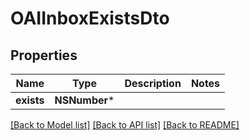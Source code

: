 # OAIInboxExistsDto

## Properties
Name | Type | Description | Notes
------------ | ------------- | ------------- | -------------
**exists** | **NSNumber*** |  | 

[[Back to Model list]](../README#documentation-for-models) [[Back to API list]](../README#documentation-for-api-endpoints) [[Back to README]](../README)


